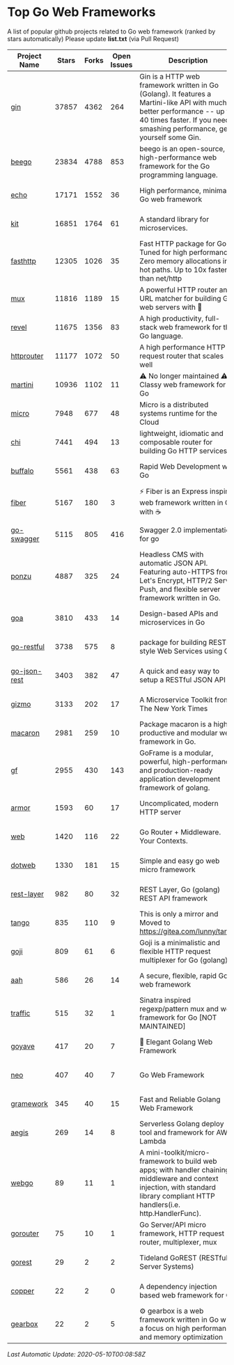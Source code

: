 # Top Go Web Frameworks
A list of popular github projects related to Go web framework (ranked by stars automatically)
Please update **list.txt** (via Pull Request)

| Project Name | Stars | Forks | Open Issues | Description | Last Commit |
| ------------ | ----- | ----- | ----------- | ----------- | ----------- |
| [gin](https://github.com/gin-gonic/gin) | 37857 | 4362 | 264 | Gin is a HTTP web framework written in Go (Golang). It features a Martini-like API with much better performance -- up to 40 times faster. If you need smashing performance, get yourself some Gin. | 2020-05-09 09:41:00 |
| [beego](https://github.com/astaxie/beego) | 23834 | 4788 | 853 | beego is an open-source, high-performance web framework for the Go programming language. | 2020-02-22 07:09:25 |
| [echo](https://github.com/labstack/echo) | 17171 | 1552 | 36 | High performance, minimalist Go web framework | 2020-05-06 21:01:28 |
| [kit](https://github.com/go-kit/kit) | 16851 | 1764 | 61 | A standard library for microservices. | 2020-04-17 17:26:38 |
| [fasthttp](https://github.com/valyala/fasthttp) | 12305 | 1026 | 35 | Fast HTTP package for Go. Tuned for high performance. Zero memory allocations in hot paths. Up to 10x faster than net/http | 2020-04-30 11:06:48 |
| [mux](https://github.com/gorilla/mux) | 11816 | 1189 | 15 | A powerful HTTP router and URL matcher for building Go web servers with 🦍 | 2020-01-12 19:17:43 |
| [revel](https://github.com/revel/revel) | 11675 | 1356 | 83 | A high productivity, full-stack web framework for the Go language. | 2018-10-30 13:23:52 |
| [httprouter](https://github.com/julienschmidt/httprouter) | 11177 | 1072 | 50 | A high performance HTTP request router that scales well | 2020-01-14 09:48:04 |
| [martini](https://github.com/go-martini/martini) | 10936 | 1102 | 11 | ⚠️ No longer maintained ⚠️  Classy web framework for Go | 2017-01-21 21:58:54 |
| [micro](https://github.com/micro/micro) | 7948 | 677 | 48 | Micro is a distributed systems runtime for the Cloud | 2020-05-06 11:17:13 |
| [chi](https://github.com/go-chi/chi) | 7441 | 494 | 13 | lightweight, idiomatic and composable router for building Go HTTP services | 2020-04-16 15:11:09 |
| [buffalo](https://github.com/gobuffalo/buffalo) | 5561 | 438 | 63 | Rapid Web Development w/ Go | 2020-04-21 03:07:57 |
| [fiber](https://github.com/gofiber/fiber) | 5167 | 180 | 3 | ⚡️ Fiber is an Express inspired web framework written in Go with ☕️ | 2020-05-09 13:15:34 |
| [go-swagger](https://github.com/go-swagger/go-swagger) | 5115 | 805 | 416 | Swagger 2.0 implementation for go | 2020-05-09 18:50:37 |
| [ponzu](https://github.com/ponzu-cms/ponzu) | 4887 | 325 | 24 | Headless CMS with automatic JSON API. Featuring auto-HTTPS from Let's Encrypt, HTTP/2 Server Push, and flexible server framework written in Go. | 2020-01-02 00:14:32 |
| [goa](https://github.com/goadesign/goa) | 3810 | 433 | 14 | Design-based APIs and microservices in Go | 2020-05-02 01:32:25 |
| [go-restful](https://github.com/emicklei/go-restful) | 3738 | 575 | 8 | package for building REST-style Web Services using Go | 2020-03-09 11:38:56 |
| [go-json-rest](https://github.com/ant0ine/go-json-rest) | 3403 | 382 | 47 | A quick and easy way to setup a RESTful JSON API | 2017-09-13 04:12:08 |
| [gizmo](https://github.com/nytimes/gizmo) | 3133 | 202 | 17 | A Microservice Toolkit from The New York Times | 2020-05-08 13:30:03 |
| [macaron](https://github.com/go-macaron/macaron) | 2981 | 259 | 10 | Package macaron is a high productive and modular web framework in Go. | 2020-05-04 03:54:16 |
| [gf](https://github.com/gogf/gf) | 2955 | 430 | 143 | GoFrame is a modular, powerful, high-performance and production-ready application development framework of golang.  | 2020-05-09 11:19:42 |
| [armor](https://github.com/labstack/armor) | 1593 | 60 | 17 | Uncomplicated, modern HTTP server | 2019-08-03 18:10:09 |
| [web](https://github.com/gocraft/web) | 1420 | 116 | 22 | Go Router + Middleware. Your Contexts. | 2019-02-07 15:06:52 |
| [dotweb](https://github.com/devfeel/dotweb) | 1330 | 181 | 15 | Simple and easy go web micro framework | 2019-12-01 08:01:18 |
| [rest-layer](https://github.com/rs/rest-layer) | 982 | 80 | 32 | REST Layer, Go (golang) REST API framework | 2019-12-05 10:17:11 |
| [tango](https://github.com/lunny/tango) | 835 | 110 | 9 | This is only a mirror and Moved to https://gitea.com/lunny/tango | 2019-05-17 03:31:10 |
| [goji](https://github.com/goji/goji) | 809 | 61 | 6 | Goji is a minimalistic and flexible HTTP request multiplexer for Go (golang) | 2019-01-26 23:58:29 |
| [aah](https://github.com/go-aah/aah) | 586 | 26 | 14 | A secure, flexible, rapid Go web framework | 2019-10-12 08:09:30 |
| [traffic](https://github.com/gravityblast/traffic) | 515 | 32 | 1 | Sinatra inspired regexp/pattern mux and web framework for Go [NOT MAINTAINED] | 2015-11-26 21:31:07 |
| [goyave](https://github.com/System-Glitch/goyave) | 417 | 20 | 7 | 🍐 Elegant Golang Web Framework | 2020-05-09 13:18:18 |
| [neo](https://github.com/ivpusic/neo) | 407 | 40 | 7 | Go Web Framework | 2017-08-14 23:54:31 |
| [gramework](https://github.com/gramework/gramework) | 345 | 40 | 15 | Fast and Reliable Golang Web Framework | 2020-01-21 17:51:59 |
| [aegis](https://github.com/tmaiaroto/aegis) | 269 | 14 | 8 | Serverless Golang deploy tool and framework for AWS Lambda | 2019-07-28 17:59:41 |
| [webgo](https://github.com/bnkamalesh/webgo) | 89 | 11 | 1 | A mini-toolkit/micro-framework to build web apps; with handler chaining, middleware and context injection, with standard library compliant HTTP handlers(i.e. http.HandlerFunc). | 2020-04-14 17:56:03 |
| [gorouter](https://github.com/vardius/gorouter) | 75 | 10 | 1 | Go Server/API micro framework, HTTP request router, multiplexer, mux | 2020-04-03 06:04:34 |
| [gorest](https://github.com/tideland/gorest) | 29 | 2 | 2 | Tideland GoREST (RESTful Server Systems) | 2017-11-10 13:00:37 |
| [copper](https://github.com/tusharsoni/copper) | 22 | 2 | 0 | A dependency injection based web framework for Go | 2020-02-03 01:29:53 |
| [gearbox](https://github.com/abahmed/gearbox) | 22 | 2 | 5 | :gear: gearbox is a web framework written in Go with a focus on high performance and memory optimization | 2020-05-09 18:56:57 |

*Last Automatic Update: 2020-05-10T00:08:58Z*
